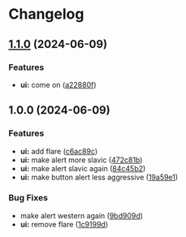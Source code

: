 # Changelog

## [1.1.0](https://github.com/axeen/release-please-test/compare/ui-v1.0.0...ui-v1.1.0) (2024-06-09)


### Features

* **ui:** come on ([a22880f](https://github.com/axeen/release-please-test/commit/a22880fc47b08aebfd1228c019307715865c3d29))

## 1.0.0 (2024-06-09)


### Features

* **ui:** add flare ([c6ac89c](https://github.com/axeen/release-please-test/commit/c6ac89c002d98369f4c355c9036968b776144be2))
* **ui:** make alert more slavic ([472c81b](https://github.com/axeen/release-please-test/commit/472c81b178e8e14250f67b2e4d49b2d13ba2048f))
* **ui:** make alert slavic again ([84c45b2](https://github.com/axeen/release-please-test/commit/84c45b22a5d74ba92a86f28cfec364963076ee50))
* **ui:** make button alert less aggressive ([19a59e1](https://github.com/axeen/release-please-test/commit/19a59e1a0d581265fcc4582d4c45b7f27756ae84))


### Bug Fixes

* make alert western again ([9bd909d](https://github.com/axeen/release-please-test/commit/9bd909d25d98259ff491ec3c176cdd28ef744721))
* **ui:** remove flare ([1c9199d](https://github.com/axeen/release-please-test/commit/1c9199d05174a842bf49ddb32900fe2f7d26d9d9))
